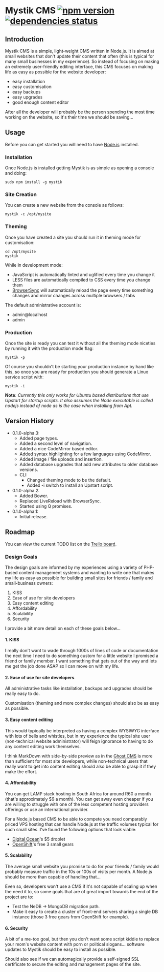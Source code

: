# Mystik CMS [![npm version](http://img.shields.io/npm/v/mystik.svg)](https://npmjs.org/package/mystik) [![dependencies status](https://david-dm.org/mattpwest/mystik.png)](https://npmjs.org/package/mystik)

## Introduction
Mystik CMS is a simple, light-weight CMS written in Node.js. It is aimed at small websites that don't update their content that often (this is typical for many small businesses in my experience). So instead of focusing on making an extremely user-friendly editing interface, this CMS focuses on making life as easy as possible for the website developer:
* easy installation
* easy customisation
* easy backups
* easy upgrades
* good enough content editor

After all the developer will probably be the person spending the most time working on the website, so it's their time we should be saving...

## Usage
Before you can get started you will need to have [Node.js](http://nodejs.org/download/) installed.

### Installation
Once Node.js is installed getting Mystik is as simple as opening a console and doing:

    sudo npm install -g mystik

### Site Creation
You can create a new website from the console as follows:

    mystik -c /opt/mysite

### Theming
Once you have created a site you should run it in theming mode for customisation:

    cd /opt/mysite
    mystik

While in development mode:
* JavaScript is automatically linted and uglified every time you change it
* LESS files are automatically compiled to CSS every time you change them
* [BrowserSync](http://www.browsersync.io/) will automatically reload the page every time something changes and mirror changes across multiple browsers / tabs

The default administrative account is:
* admin@localhost
* admin

### Production
Once the site is ready you can test it without all the theming mode niceties by running it with the production mode flag:

    mystik -p

Of course you shouldn't be starting your production instance by hand like this, so once you are ready for production you should generate a Linux service script with:

    mystik -i

**Note:** *Currently this only works for Ubuntu based distributions that use Upstart for startup scripts. It also assumes the Node executable is called nodejs instead of node as is the case when installing from Apt.*

## Version History

* 0.1.0-alpha.3:
    * Added page types.
    * Added a second level of navigation.
    * Added a nice CodeMirror based editor.
    * Added syntax highlighting for a few languages using CodeMirror.
    * Added image / file uploads and insertion.
    * Added database upgrades that add new attributes to older database versions.
    * CLI
        * Changed theming mode to be the default.
        * Added -i switch to install an Upstart script.
* 0.1.0-alpha.2:
    * Added Bower.
    * Replaced LiveReload with BrowserSync.
    * Started using Q promises.
* 0.1.0-alpha.1:
    * Initial release.

## Roadmap
You can view the current TODO list on the [Trello board](https://trello.com/b/ozVTEkDw/mystik-cms).

### Design Goals
The design goals are informed by my experiences using a variety of PHP-based content management systems and wanting to write one that makes my life as easy as possible for building small sites for friends / family and small-business owners:
1. KISS
2. Ease of use for site developers
3. Easy content editing
4. Affordability
5. Scalability
6. Security

I provide a bit more detail on each of these goals below...

#### 1. KISS
I really don't want to wade through 1000s of lines of code or documentation the next time I need to do something custom for a little website I promised a friend or family member. I want something that gets out of the way and lets me get the job done ASAP so I can move on with my life.

#### 2. Ease of use for site developers
All administrative tasks like installation, backups and upgrades should be really easy to do.

Customisation (theming and more complex changes) should also be as easy as possible. 

#### 3. Easy content editing
This would typically be interpreted as having a complex WYSIWYG interface with lots of bells and whistles, but in my experience the typical site user (non-technical website administrator) will feign ignorance to having to do any content editing work themselves.

I think MarkDown with side-by-side preview as in the [Ghost CMS](https://ghost.org/features/) is more than sufficient for most site developers, while non-technical users that really want to get into content editing should also be able to grasp it if they make the effort.

#### 4. Affordability
You can get LAMP stack hosting in South Africa for around R60 a month (that's approximately $6 a month). You can get away even cheaper if you are   willing to struggle with one of the less competent hosting providers offerings or use an international provider.

For a Node.js based CMS to be able to compete you need comparably priced VPS hosting that can handle Node.js at the traffic volumes typical for such small sites. I've found the following options that look viable:
* [Digital Ocean](https://www.digitalocean.com/pricing/)'s $5 droplet
* [OpenShift](https://www.openshift.com/products/pricing)'s free 3 small gears 

#### 5. Scalability
The average small website you promise to do for your friends / family would probably measure traffic in the 10s or 100s of visits per month. A Node.js  should be more than capable of handling that...

Even so, developers won't use a CMS if it's not capable of scaling up when the need it to, so some goals that are of great import towards the end of the project are to:
* Test the NeDB -> MongoDB migration path.
* Make it easy to create a cluster of front-end servers sharing a single DB instance (those 3 free gears from OpenShift for example).

#### 6. Security
A bit of a me-too goal, but then you don't want some script kiddie to replace your mom's website content with porn or political slogans... software updates to Mystik should be easy to install as possible.

Should also see if we can automagically provide a self-signed SSL certificate to secure the editing and management pages of the site.
